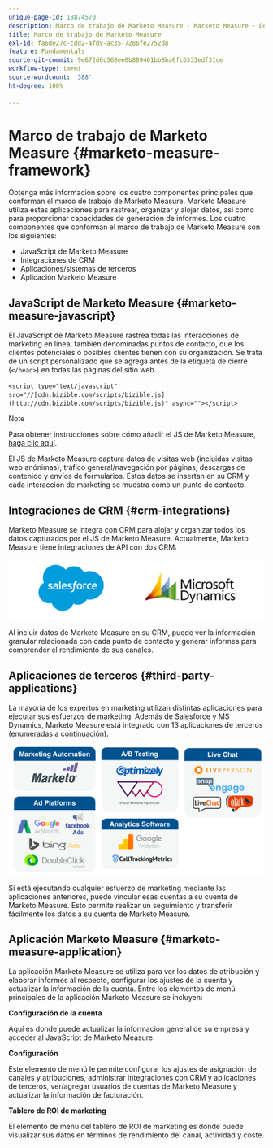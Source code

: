 ```yaml
---
unique-page-id: 18874570
description: Marco de trabajo de Marketo Measure - Marketo Measure - Documentación del producto
title: Marco de trabajo de Marketo Measure
exl-id: fa6de27c-cdd2-4fd9-ac35-7286fe2752d8
feature: Fundamentals
source-git-commit: 9e672d0c568ee0b889461bb8ba6fc6333edf31ce
workflow-type: tm+mt
source-wordcount: '388'
ht-degree: 100%

---
```


# Marco de trabajo de Marketo Measure {#marketo-measure-framework}

Obtenga más información sobre los cuatro componentes principales que conforman el marco de trabajo de Marketo Measure. Marketo Measure utiliza estas aplicaciones para rastrear, organizar y alojar datos, así como para proporcionar capacidades de generación de informes. Los cuatro componentes que conforman el marco de trabajo de Marketo Measure son los siguientes:

* JavaScript de Marketo Measure
* Integraciones de CRM
* Aplicaciones/sistemas de terceros
* Aplicación Marketo Measure

## JavaScript de Marketo Measure {#marketo-measure-javascript}

El JavaScript de Marketo Measure rastrea todas las interacciones de marketing en línea, también denominadas puntos de contacto, que los clientes potenciales o posibles clientes tienen con su organización. Se trata de un script personalizado que se agrega antes de la etiqueta de cierre (`</head>`) en todas las páginas del sitio web.

`<script type="text/javascript" src="//[cdn.bizible.com/scripts/bizible.js](http://cdn.bizible.com/scripts/bizible.js)" async=""></script>`

>[!NOTE]
>
>Para obtener instrucciones sobre cómo añadir el JS de Marketo Measure, [haga clic aquí](/help/marketo-measure-tracking/setting-up-tracking/adding-marketo-measure-script.md).

El JS de Marketo Measure captura datos de visitas web (incluidas visitas web anónimas), tráfico general/navegación por páginas, descargas de contenido y envíos de formularios. Estos datos se insertan en su CRM y cada interacción de marketing se muestra como un punto de contacto.

## Integraciones de CRM {#crm-integrations}

Marketo Measure se integra con CRM para alojar y organizar todos los datos capturados por el JS de Marketo Measure. Actualmente, Marketo Measure tiene integraciones de API con dos CRM:

![](assets/1-2.png)

Al incluir datos de Marketo Measure en su CRM, puede ver la información granular relacionada con cada punto de contacto y generar informes para comprender el rendimiento de sus canales.

## Aplicaciones de terceros {#third-party-applications}

La mayoría de los expertos en marketing utilizan distintas aplicaciones para ejecutar sus esfuerzos de marketing. Además de Salesforce y MS Dynamics, Marketo Measure está integrado con 13 aplicaciones de terceros (enumeradas a continuación).

![](assets/2-1.png)

Si está ejecutando cualquier esfuerzo de marketing mediante las aplicaciones anteriores, puede vincular esas cuentas a su cuenta de Marketo Measure. Esto permite realizar un seguimiento y transferir fácilmente los datos a su cuenta de Marketo Measure.

## Aplicación Marketo Measure {#marketo-measure-application}

La aplicación Marketo Measure se utiliza para ver los datos de atribución y elaborar informes al respecto, configurar los ajustes de la cuenta y actualizar la información de la cuenta. Entre los elementos de menú principales de la aplicación Marketo Measure se incluyen:

**Configuración de la cuenta**

Aquí es donde puede actualizar la información general de su empresa y acceder al JavaScript de Marketo Measure.

**Configuración**

Este elemento de menú le permite configurar los ajustes de asignación de canales y atribuciones, administrar integraciones con CRM y aplicaciones de terceros, ver/agregar usuarios de cuentas de Marketo Measure y actualizar la información de facturación.

**Tablero de ROI de marketing**

El elemento de menú del tablero de ROI de marketing es donde puede visualizar sus datos en términos de rendimiento del canal, actividad y coste.
